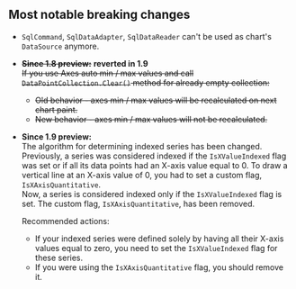 ## Most notable breaking changes

- `SqlCommand`, `SqlDataAdapter`, `SqlDataReader` can't be used as chart's `DataSource` anymore.
- ~~**Since 1.8 preview:**~~ **reverted in 1.9**  
  ~~If you use Axes auto min / max values and call `DataPointCollection.Clear()` method for already empty collection:~~
    - ~~Old behavior - axes min / max values will be recalculated on next chart paint.~~
    - ~~New behavior - axes min / max values will not be recalculated.~~  
- **Since 1.9 preview:**  
  The algorithm for determining indexed series has been changed. Previously, a series was considered indexed if the `IsXValueIndexed` flag was set or if all its data points had an X-axis value equal to 0.
  To draw a vertical line at an X-axis value of 0, you had to set a custom flag, `IsXAxisQuantitative`.  
  Now, a series is considered indexed only if the `IsXValueIndexed` flag is set. The custom flag, `IsXAxisQuantitative`, has been removed.

    Recommended actions:
    - If your indexed series were defined solely by having all their X-axis values equal to zero, you need to set the `IsXValueIndexed` flag for these series.
    - If you were using the `IsXAxisQuantitative` flag, you should remove it.